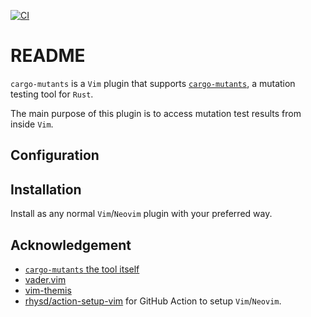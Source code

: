 [![CI](../../actions/workflows/ci.yml/badge.svg)](../../actions/workflows/ci.yml)

# README

`cargo-mutants` is a `Vim` plugin that supports [`cargo-mutants`](https://github.com/sourcefrog/cargo-mutants ), a mutation testing tool for `Rust`.

The main purpose of this plugin is to access mutation test results from inside `Vim`.

## Configuration

## Installation

Install as any normal `Vim`/`Neovim` plugin with your preferred way.

## Acknowledgement

- [`cargo-mutants` the tool itself](https://github.com/sourcefrog/cargo-mutants )
- [vader.vim](https://github.com/junegunn/vader.vim)
- [vim-themis](https://github.com/thinca/vim-themis )
- [rhysd/action-setup-vim](https://github.com/rhysd/action-setup-vim) for GitHub Action to setup `Vim`/`Neovim`.

